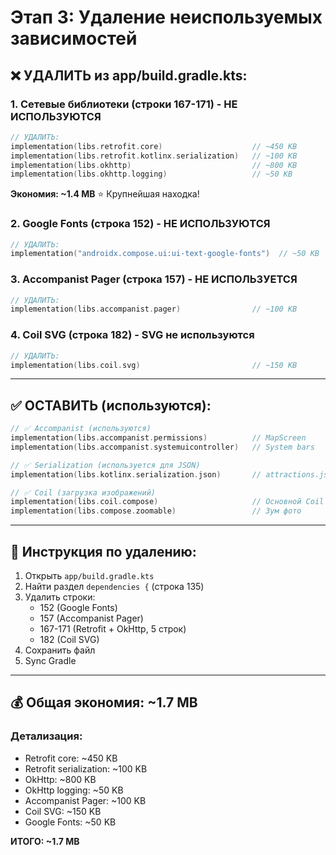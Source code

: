 # Этап 3: Удаление неиспользуемых зависимостей

## ❌ УДАЛИТЬ из app/build.gradle.kts:

### 1. Сетевые библиотеки (строки 167-171) - НЕ ИСПОЛЬЗУЮТСЯ
```kotlin
// УДАЛИТЬ:
implementation(libs.retrofit.core)                    // ~450 KB
implementation(libs.retrofit.kotlinx.serialization)   // ~100 KB
implementation(libs.okhttp)                           // ~800 KB
implementation(libs.okhttp.logging)                   // ~50 KB
```
**Экономия: ~1.4 MB** ⭐ Крупнейшая находка!

### 2. Google Fonts (строка 152) - НЕ ИСПОЛЬЗУЮТСЯ
```kotlin
// УДАЛИТЬ:
implementation("androidx.compose.ui:ui-text-google-fonts")  // ~50 KB
```

### 3. Accompanist Pager (строка 157) - НЕ ИСПОЛЬЗУЕТСЯ
```kotlin
// УДАЛИТЬ:
implementation(libs.accompanist.pager)                // ~100 KB
```

### 4. Coil SVG (строка 182) - SVG не используются
```kotlin
// УДАЛИТЬ:
implementation(libs.coil.svg)                         // ~150 KB
```

---

## ✅ ОСТАВИТЬ (используются):

```kotlin
// ✅ Accompanist (используются)
implementation(libs.accompanist.permissions)          // MapScreen
implementation(libs.accompanist.systemuicontroller)   // System bars

// ✅ Serialization (используется для JSON)
implementation(libs.kotlinx.serialization.json)       // attractions.json

// ✅ Coil (загрузка изображений)
implementation(libs.coil.compose)                     // Основной Coil
implementation(libs.compose.zoomable)                 // Зум фото
```

---

## 📝 Инструкция по удалению:

1. Открыть `app/build.gradle.kts`
2. Найти раздел `dependencies {` (строка 135)
3. Удалить строки:
   - 152 (Google Fonts)
   - 157 (Accompanist Pager)
   - 167-171 (Retrofit + OkHttp, 5 строк)
   - 182 (Coil SVG)
4. Сохранить файл
5. Sync Gradle

---

## 💰 Общая экономия: ~1.7 MB

### Детализация:
- Retrofit core: ~450 KB
- Retrofit serialization: ~100 KB
- OkHttp: ~800 KB
- OkHttp logging: ~50 KB
- Accompanist Pager: ~100 KB
- Coil SVG: ~150 KB
- Google Fonts: ~50 KB

**ИТОГО: ~1.7 MB**
